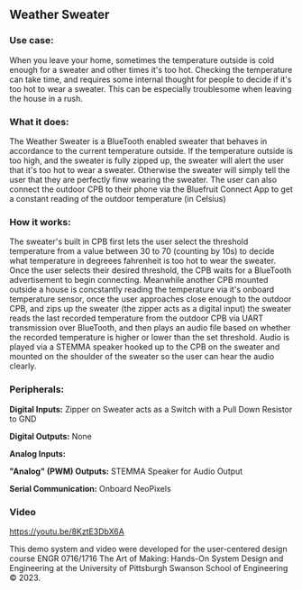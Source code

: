 ## Weather Sweater

### Use case: 

When you leave your home, sometimes the temperature outside is cold enough for a sweater and other times it's too hot. Checking the temperature can take time, and requires some internal thought for people to decide if it's too hot to wear a sweater. This can be especially troublesome when leaving the house in a rush.

### What it does: 

The Weather Sweater is a BlueTooth enabled sweater that behaves in accordance to the current temperature outside. If the temperature outside is too high, and the sweater is fully zipped up, the sweater will alert the user that it's too hot to wear a sweater. Otherwise the sweater will simply tell the user that they are perfectly finw wearing the sweater. The user can also connect the outdoor CPB to their phone via the Bluefruit Connect App to get a constant reading of the outdoor temperature (in Celsius)

### How it works:

The sweater's built in CPB first lets the user select the threshold temperature from a value between 30 to 70 (counting by 10s) to decide what temperature in degreees fahrenheit is too hot to wear the sweater. Once the user selects their desired threshold, the CPB waits for a BlueTooth advertisement to begin connecting. Meanwhile another CPB mounted outside a house is concstantly reading the temperature via it's onboard temperature sensor, once the user approaches close enough to the outdoor CPB, and zips up the sweater (the zipper acts as a digital input) the sweater reads the last recorded temperature from the outdoor CPB via UART transmission over BlueTooth, and then plays an audio file based on whether the recorded temperature is higher or lower than the set threshold. Audio is played via a STEMMA speaker hooked up to the CPB on the sweater and mounted on the shoulder of the sweater so the user can hear the audio clearly.

### Peripherals:

**Digital Inputs:** Zipper on Sweater acts as a Switch with a Pull Down Resistor to GND

**Digital Outputs:** None

**Analog Inputs:**

**"Analog" (PWM) Outputs:** STEMMA Speaker for Audio Output

**Serial Communication:** Onboard NeoPixels

### Video
https://youtu.be/8KztE3DbX6A

This demo system and video were developed for the user-centered design course ENGR 0716/1716 The Art of Making: Hands-On System Design and Engineering at the University of Pittsburgh Swanson School of Engineering © 2023.

